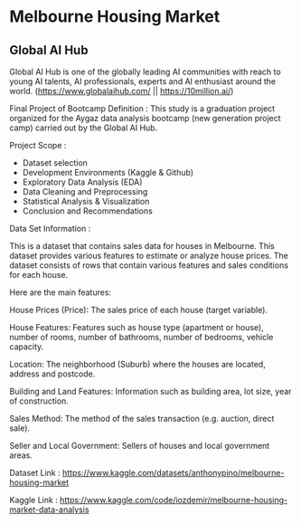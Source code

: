 # Melbourne Housing Market


## Global AI Hub
Global AI Hub is one of the globally leading AI communities with reach to young AI talents, AI professionals, experts and AI enthusiast around the world.
(https://www.globalaihub.com/ || https://10million.ai/)

Final Project of Bootcamp
Definition : This study is a graduation project organized for the Aygaz data analysis bootcamp (new generation project camp) carried out by the Global AI Hub.

Project Scope :

* Dataset selection
* Development Environments (Kaggle & Github)
* Exploratory Data Analysis (EDA)
* Data Cleaning and Preprocessing
* Statistical Analysis & Visualization
* Conclusion and Recommendations

Data Set Information :

This is a dataset that contains sales data for houses in Melbourne. This dataset provides various features to estimate or analyze house prices. The dataset consists of rows that contain various features and sales conditions for each house.

Here are the main features:

House Prices (Price): The sales price of each house (target variable).

House Features: Features such as house type (apartment or house), number of rooms, number of bathrooms, number of bedrooms, vehicle capacity.

Location: The neighborhood (Suburb) where the houses are located, address and postcode.

Building and Land Features: Information such as building area, lot size, year of construction.

Sales Method: The method of the sales transaction (e.g. auction, direct sale).

Seller and Local Government: Sellers of houses and local government areas.

Dataset Link : https://www.kaggle.com/datasets/anthonypino/melbourne-housing-market

Kaggle Link : https://www.kaggle.com/code/iozdemir/melbourne-housing-market-data-analysis

